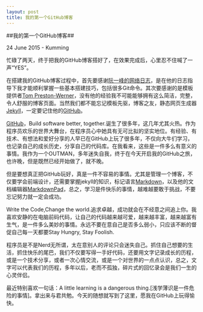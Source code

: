 ```yaml
---
layout: post
title: 我的第一个GitHub博客
---
```

##我的第一个GitHub博客##
<p class="meta">24 June 2015 - Kumming</p>
忙碌了两天，终于把我的GitHub博客搭好了，在效果完成后，心里忍不住喊了一声“YES”。

在搭建我的GitHub博客过程中，首先要感谢[阮一峰的网络日志](http://www.ruanyifeng.com/blog/2012/08/blogging_with_jekyll.html)，是在他的日志指导下我才能顺利掌握一些基本搭建技巧，包括很多Git命令。其次要感谢的是模板提供者[Tom Preston-Werner](https://github.com/mojombo/)，没有他的经验我不可能能够拥有这么简洁，完整，令人舒服的博客页面。当然我们都不能忘记模板先驱，博客之友，静态网页生成器[Jekyll](http://jekyll.bootcss.com/)，一定要记住他的[GitHub](https://github.com/jekyll/jekyll/)。

[GitHub](https://github.com/)，Build software better, together.诞生了很多年，这几年尤其火热。作为程序员欢乐的世界大舞台，在程序员心中她具有无可比拟的坚实地位。有经验、有技术、有想法和爱好分享的人早已在GitHub上玩了很多年，不仅向大牛们学习，也记录自己的成长历史，分享自己的代码库。在我看来，这些是一件多么有意义的事情。我作为一个OUTMAN，多年迷失自我，终于在今天开启我的GitHub之旅，也许晚，但是既然已经开始做了，就不晚。

但是要想真正把GitHub玩好，真是一件不容易的事情。尤其是管理一个博客，不仅要学会前端设计，还需要掌握jekyll的知识，标记语言[Markdown](http://baike.baidu.com/link?url=LBEhOTuIP0Fxz4iGR6A7kM9gup4UFIZimszqf-0jUkdyrIrMhQWXF5sZL0ScmqvmEADN8DuLVLWnY3QeU6fSYa)，以及他的文档编辑器[MarkdownPad](http://markdownpad.com/)，总之，学习是件快乐的事情，越难越要敢于挑战，不要忘记努力就一定会成功。

Write the Code,Change the world.追求卓越，成功就会在不经意之间追上你。我喜欢安静的在电脑前码代码，让自己的代码越来越可爱，越来越丰富，越来越富有生气，是一件多么美妙的事情。永远不要在意自己是否多么弱小，只应该不断的督促自己每一天都要Stay Hungry, Stay Foolish.

程序员是不是Nerd无所谓，太在意别人的评论只会迷失自己。抓住自己想要的生活，抓住快乐的尾巴，我们不仅要写得一手好代码，还要用文字记录成长的历程，或是一个技术分享，或者一次心情交流，或是一个对世界的一点点认识，总之，文字可以代表我们的历程，多年以后，老而不孤独，碎片式的回忆录会是我们一生的心灵伴侣。

最近特别喜欢一句话：A little learning is a dangerous thing.[浅学薄识是一件危险的事情]。拿出来与君共勉。今天的随想就写到了这里，愿我在GitHub上玩得愉快。